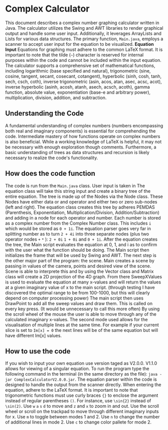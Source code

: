 # Complex Calculator
This document describes a complex number graphing calculator written in Java. The calculator utilizes the Swing and AWT libraries to render graphical output and handle some user input. Additionally, it leverages ArrayLists and Lists for various data structures. The primary function, `Main.java`, employs a scanner to accept user input for the equation to be visualized. **Equation Input** Equations for graphing must adhere to the common LaTeX format. It is important to note that the tilde (`~`) character is reserved for internal purposes within the code and cannot be included within the input equation. The calculator supports a comprehensive set of mathematical functions, including logarithmic (base specified and natural), trigonometric (sine, cosine, tangent, secant, cosecant, cotangent), hyperbolic (sinh, cosh, tanh, sech, csch, coth), inverse trigonometric (asin, acos, atan, asec, acsc, acot), inverse hyperbolic (asinh, acosh, atanh, asech, acsch, acoth), gamma function, absolute value, exponentiation (base-e and arbitrary power), multiplication, division, addition, and subtraction.
## Understanding the Code
A fundamental understanding of complex numbers (numbers encompassing both real and imaginary components) is essential for comprehending the code. Intermediate mastery of how functions operate on complex numbers is also beneficial. While a working knowledge of LaTeX is helpful, it may not be necessary with enough exploration though comments. Furthermore, a basic understanding of trees as data structures and recursion is likely necessary to realize the code's functionality.
## How does the code function
The code is run from the `Main.java` class.
User input is taken in 
The equation class will take this string input and create a binary tree of the entire equation.
The tree is made up of the Nodes via the Node class. 
These Nodes have either data or and operator and either two or zero sub-nodes (left and right).
The equation class creates this tree by adheres PEMDAS (Parenthesis, Exponentiation, Multiplication/Division, Addition/Subtraction) and adding in a node for each operator and number.
Each number is stored as a complex number from the Complex Number class.
This includes `i` which would be stored as `0 + 1i`. 
The equation parser goes very far in splitting number as to turn `2 + 4i` into three separate nodes (plus two operator nodes `+` `*` ): `2 + 0i` `1 + 0i` and `0 + 1i`.
After the equation creates the tree, the Main script evaluates the equation at 0, 1, and i as to confirm with the user what the function should be doing.
The Main script then initializes the frame that will be used by Swing and AWT.
The next step is the other major part of the program: the scene.
Main creates a scene by passing in values of the camera, points and desired view of the scene.
Scene is able to interprete this and by using the Vector class and Matrix class will create a 2D projection of the 4D graph.
From there SweepXValues is used to evaluate the equation at many x-values and will return the values at a given imaginary value of x to the main script.
(through testing I have discovered the optimal range to be from 100-1000, but this will clearly depend on computer processing power)
The main script then uses DrawPoint to add all the sweep values and draw them.
This is called on every key press. (It would be unnecessary to call this more often)
By using the scroll wheel of the mouse the user is able to move through any of the calculated imaginary x-values.
The second mode used allows for the visualisation of multiple lines at the same time. 
For example if your current slice is set to `Im[x] = 0` the next lines will be of the same equation but will have different Im[x] values.
## How to use the code
If you wish to input your own equation use version taged as V2.0.0. V1.1.0 allows for viewing of a singular equation. 
To run the program type the following command in the terminal (in the same directory as the file): `java -jar ComplexCalculatorV2.0.0.jar`.
The equation parser within the code is designed to handle the output from the scanner directly. When entering the equation, adhere to the LaTeX format. It is important to note that trigonometric functions must use curly braces `{}` to enclose the argument instead of regular parentheses `()`. For instance, use `\sin{2}` instead of `\sin(2)`.
Use `w` `a` `s` `d` to move and `z` and `x` to zoom in and out.
Use the scroll wheel or scroll on the trackpad to move through different imaginary inputs for x.
Use `m` to toggle between modes 1 and 2.
Use `n` to change the number of additional lines in mode 2.
Use `c` to change color pallete for mode 2.
